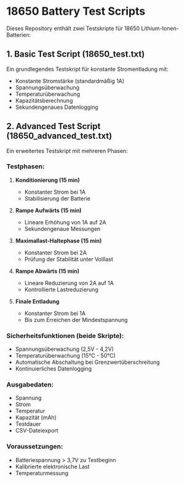 # 18650 Battery Test Scripts

Dieses Repository enthält zwei Testskripte für 18650 Lithium-Ionen-Batterien:

## 1. Basic Test Script (18650_test.txt)
Ein grundlegendes Testskript für konstante Stromentladung mit:
- Konstante Stromstärke (standardmäßig 1A)
- Spannungsüberwachung
- Temperaturüberwachung
- Kapazitätsberechnung
- Sekundengenaues Datenlogging

## 2. Advanced Test Script (18650_advanced_test.txt)
Ein erweitertes Testskript mit mehreren Phasen:

### Testphasen:
1. **Konditionierung (15 min)**
   - Konstanter Strom bei 1A
   - Stabilisierung der Batterie

2. **Rampe Aufwärts (15 min)**
   - Lineare Erhöhung von 1A auf 2A
   - Sekundengenaue Messungen

3. **Maximallast-Haltephase (15 min)**
   - Konstanter Strom bei 2A
   - Prüfung der Stabilität unter Volllast

4. **Rampe Abwärts (15 min)**
   - Lineare Reduzierung von 2A auf 1A
   - Kontrollierte Lastreduzierung

5. **Finale Entladung**
   - Konstanter Strom bei 1A
   - Bis zum Erreichen der Mindestspannung

### Sicherheitsfunktionen (beide Skripte):
- Spannungsüberwachung (2,5V - 4,2V)
- Temperaturüberwachung (15°C - 50°C)
- Automatische Abschaltung bei Grenzwertüberschreitung
- Kontinuierliches Datenlogging

### Ausgabedaten:
- Spannung
- Strom
- Temperatur
- Kapazität (mAh)
- Testdauer
- CSV-Dateiexport

### Voraussetzungen:
- Batteriespannung > 3,7V zu Testbeginn
- Kalibrierte elektronische Last
- Temperaturmessung
